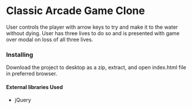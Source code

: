 # Classic Arcade Game Clone

User controls the player with arrow keys to try and make it to the water without
dying. User has three lives to do so and is presented with game over modal on loss
of all three lives.

### Installing

Download the project to desktop as a zip, extract, and open index.html file in preferred browser.

#### External libraries Used

* jQuery
